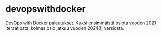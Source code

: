 # devopswithdocker
[DevOps with Docker](devopswithdocker.com) palautukset. Kaksi ensimmäistä osiota vuoden 2021 iteraatiosta, kolmas osio jatkuu vuoden 2024(!) versiosta.
